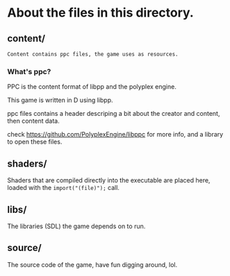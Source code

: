 # About the files in this directory.

## content/
	Content contains ppc files, the game uses as resources.

### What's ppc?
PPC is the content format of libpp and the polyplex engine.

This game is written in D using libpp.

ppc files contains a header descriping a bit about the creator and content, then content data.

check https://github.com/PolyplexEngine/libppc for more info, and a library to open these files.

## shaders/

Shaders that are compiled directly into the executable are placed here, loaded with the `import("(file)");` call.

## libs/

The libraries (SDL) the game depends on to run.

## source/

The source code of the game, have fun digging around, lol.
